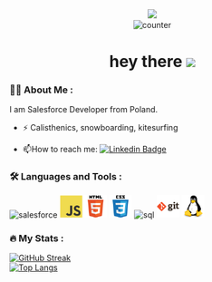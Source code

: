 <div id="header" align="center">
<img src="https://raw.githubusercontent.com/TheDudeThatCode/TheDudeThatCode/master/Assets/Developer.gif" width="100"/>
<br>
<img src="https://komarev.com/ghpvc/?username=P1xel00&style=flat-square&color=blue" alt="counter"/>
<h1>
  hey there
  <img src="https://media.giphy.com/media/hvRJCLFzcasrR4ia7z/giphy.gif" width="30px"/>
</h1>
</div>


### :man_technologist: About Me :  
I am Salesforce Developer from Poland.

- :zap: Calisthenics, snowboarding, kitesurfing

- :mailbox:How to reach me: [![Linkedin Badge](https://img.shields.io/badge/-Stanisław_Szopa-blue?style=flat&logo=Linkedin&logoColor=white)](https://www.linkedin.com/in/stanislawszopa/)


### :hammer_and_wrench: Languages and Tools :
<div>
  <img src="https://static-00.iconduck.com/assets.00/salesforce-icon-1024x717-zsvxc6sf.png" alt="salesforce" width="40" height="40"/>
  <img src="https://raw.githubusercontent.com/devicons/devicon/master/icons/javascript/javascript-original.svg" alt="javascript" width="40" height="40"/>
  <img src="https://raw.githubusercontent.com/devicons/devicon/master/icons/html5/html5-original-wordmark.svg" alt="html5" width="40" height="40"/>
  <img src="https://raw.githubusercontent.com/devicons/devicon/master/icons/css3/css3-original-wordmark.svg" alt="css3" width="40" height="40"/>
  <img src="https://user-images.githubusercontent.com/40461634/114240226-2f506580-9955-11eb-849b-e2a25117d681.png" alt="sql" width="40" height="40"/>
  <img src="https://github.com/devicons/devicon/blob/master/icons/git/git-original-wordmark.svg" title="Git" alt="Git" width="40" height="40"/>
  <img src="https://raw.githubusercontent.com/devicons/devicon/master/icons/linux/linux-original.svg" alt="linux" width="40" height="40"/>
</div>
</p>



### :fire: My Stats :
[![GitHub Streak](http://github-readme-streak-stats.herokuapp.com?user=P1xel00&theme=dark&background=000000)](https://git.io/streak-stats)  
[![Top Langs](https://github-readme-stats.vercel.app/api/top-langs/?username=P1xel00&layout=compact&theme=vision-friendly-dark)](https://github.com/anuraghazra/github-readme-stats)

